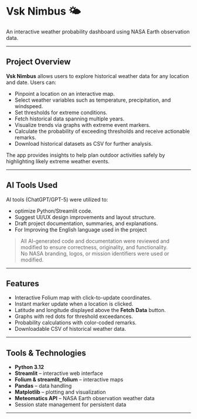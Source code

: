 # Vsk Nimbus 🌤️

An interactive weather probability dashboard using NASA Earth observation data.

---

## Project Overview

**Vsk Nimbus** allows users to explore historical weather data for any location and date. Users can:

- Pinpoint a location on an interactive map.
- Select weather variables such as temperature, precipitation, and windspeed.
- Set thresholds for extreme conditions.
- Fetch historical data spanning multiple years.
- Visualize trends via graphs with extreme event markers.
- Calculate the probability of exceeding thresholds and receive actionable remarks.
- Download historical datasets as CSV for further analysis.

The app provides insights to help plan outdoor activities safely by highlighting likely extreme weather events.

---

## AI Tools Used

AI tools (ChatGPT/GPT-5) were utilized to:

- optimize Python/Streamlit code.
- Suggest UI/UX design improvements and layout structure.
- Draft project documentation, summaries, and explanations.
- For Improving the English language used in the project

> All AI-generated code and documentation were reviewed and modified to ensure correctness, originality, and functionality.  
> No NASA branding, logos, or mission identifiers were used or modified.

---

## Features

- Interactive Folium map with click-to-update coordinates.
- Instant marker update when a location is clicked.
- Latitude and longitude displayed above the **Fetch Data** button.
- Graphs with red dots for threshold exceedances.
- Probability calculations with color-coded remarks.
- Downloadable CSV of historical weather data.

---

## Tools & Technologies

- **Python 3.12**
- **Streamlit** – interactive web interface
- **Folium & streamlit_folium** – interactive maps
- **Pandas** – data handling
- **Matplotlib** – plotting and visualization
- **Meteomatics API** – NASA Earth observation weather data
- Session state management for persistent data

---

